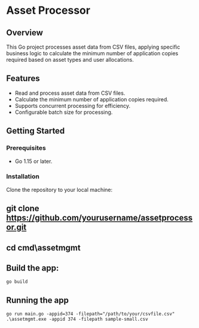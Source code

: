 # Asset Processor

## Overview
This Go project processes asset data from CSV files, applying specific business logic to calculate 
the minimum number of application copies required based on asset types and user allocations.

## Features
- Read and process asset data from CSV files.
- Calculate the minimum number of application copies required.
- Supports concurrent processing for efficiency.
- Configurable batch size for processing.

## Getting Started

### Prerequisites
- Go 1.15 or later.

### Installation
Clone the repository to your local machine:

## git clone https://github.com/yourusername/assetprocessor.git
## cd cmd\assetmgmt 
## Build the app:
    go build
## Running the app
    go run main.go -appid=374 -filepath="/path/to/your/csvfile.csv"
    .\assetmgmt.exe -appid 374 -filepath sample-small.csv

